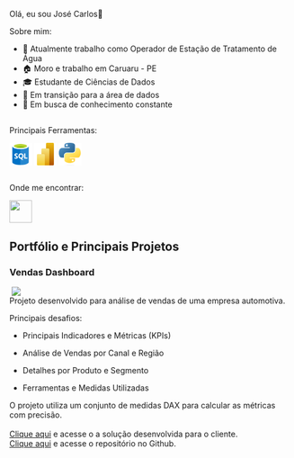 Olá, eu sou José Carlos👋

Sobre mim:

- 💼 Atualmente trabalho como Operador de Estação de Tratamento de Água
- 🏠 Moro e trabalho em Caruaru - PE
- 🎓 Estudante de Ciências de Dados
- 🚀 Em transição para a área de dados
- 📖 Em busca de conhecimento constante


## 

Principais Ferramentas:

<div style="display: inline_block">
  <img align="center" alt="SQL" height="40" width="40" src="https://github.com/BruceFonseca/ferramentas/blob/main/logo.png?raw=true">
  <img align="center" alt="Power BI" height="40" width="40" src="https://github.com/BruceFonseca/ferramentas/blob/main/1200px-New_Power_BI_Logo.svg.png?raw=true">
  <img align="center" alt="Python" height="40" width="40" src="https://github.com/BruceFonseca/ferramentas/blob/main/Python-logo-notext.svg.png?raw=true">
</div>

<br>
  
Onde me encontrar:
<div style="display: inline_block">
  <a href="https://www.linkedin.com/in/jc-galvao/" target="_blank">
    <img align="center" alt="" height="40" width="40" src="https://github.com/BruceFonseca/Portfolio/blob/main/social%20icons/linkedin.png?raw=true">
  </a>
</div>

##

## Portfólio e Principais Projetos

### Vendas Dashboard

<img align="right" width="500"  src="https://github.com/JCarlosGN/VendasPortfolio/blob/main/Imagens/Vis%C3%A3o%20Geral%20Vendas.JPG?raw=true">
Projeto  desenvolvido para análise de vendas de uma empresa automotiva.

Principais desafios: <br>
- Principais Indicadores e Métricas (KPIs)

- Análise de Vendas por Canal e Região

- Detalhes por Produto e Segmento

- Ferramentas e Medidas Utilizadas

O projeto utiliza um conjunto de medidas DAX para calcular as métricas com precisão.
<br>
<br>
<a href="https://app.powerbi.com/groups/me/reports/dc42c818-42fa-4c3a-9837-4f1c3fb3f5ad/a2d23ca3238c8df87397?experience=power-bi">Clique aqui</a> e acesse o a solução desenvolvida para o cliente.
<br>
<a href="https://github.com/JCarlosGN/VendasPortfolio">Clique aqui</a> e acesse o repositório no Github.
